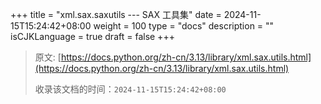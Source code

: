 +++
title = "xml.sax.saxutils --- SAX 工具集"
date = 2024-11-15T15:24:42+08:00
weight = 100
type = "docs"
description = ""
isCJKLanguage = true
draft = false
+++

> 原文: [https://docs.python.org/zh-cn/3.13/library/xml.sax.utils.html](https://docs.python.org/zh-cn/3.13/library/xml.sax.utils.html)
>
> 收录该文档的时间：`2024-11-15T15:24:42+08:00`
